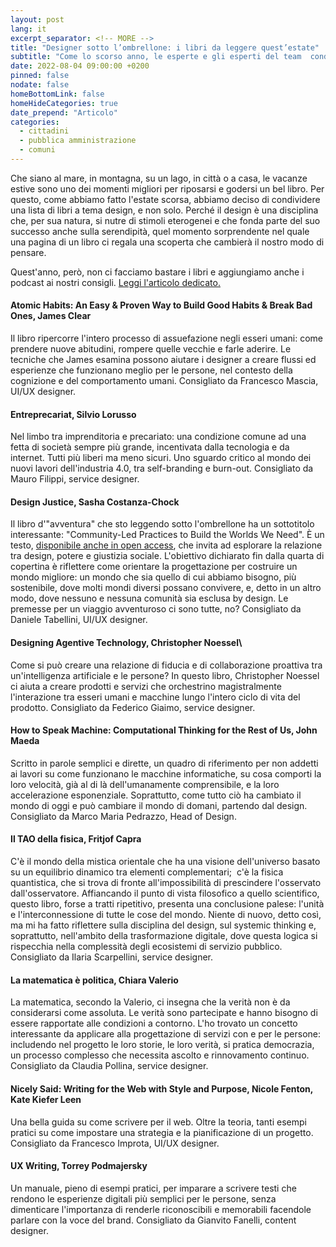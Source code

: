 ```yaml
---
layout: post
lang: it
excerpt_separator: <!-- MORE -->
title: "Designer sotto l’ombrellone: i libri da leggere quest’estate"
subtitle: "Come lo scorso anno, le esperte e gli esperti del team  condividono le loro letture consigliate per le ferie"
date: 2022-08-04 09:00:00 +0200
pinned: false
nodate: false
homeBottomLink: false
homeHideCategories: true
date_prepend: "Articolo"
categories:
  - cittadini
  - pubblica amministrazione
  - comuni
---
```


<!-- MORE -->
Che siano al mare, in montagna, su un lago, in città o a casa, le vacanze estive sono uno dei momenti migliori per riposarsi e godersi un bel libro. Per questo, come abbiamo fatto l'estate scorsa, abbiamo deciso di condividere una lista di libri a tema design, e non solo. Perché il design è una disciplina che, per sua natura, si nutre di stimoli eterogenei e che fonda parte del suo successo anche sulla serendipità, quel momento sorprendente nel quale una pagina di un libro ci regala una scoperta che cambierà il nostro modo di pensare.

Quest'anno, però, non ci facciamo bastare i libri e aggiungiamo anche i podcast ai nostri consigli. [Leggi l'articolo dedicato.](/notizie/designer-sotto-ombrellone-podcast-da-ascoltare-durante-vacanze)

#### Atomic Habits: An Easy & Proven Way to Build Good Habits & Break Bad Ones, James Clear
Il libro ripercorre l'intero processo di assuefazione negli esseri umani: come prendere nuove abitudini, rompere quelle vecchie e farle aderire.
Le tecniche che James esamina possono aiutare i designer a creare flussi ed esperienze che funzionano meglio per le persone, nel contesto della cognizione e del comportamento umani. Consigliato da Francesco Mascia, UI/UX designer.

#### Entreprecariat, Silvio Lorusso
Nel limbo tra imprenditoria e precariato: una condizione comune ad una fetta di società sempre più grande, incentivata dalla tecnologia e da internet. Tutti più liberi ma meno sicuri. Uno sguardo critico al mondo dei nuovi lavori dell'industria 4.0, tra self-branding e burn-out. Consigliato da Mauro Filippi, service designer.

#### Design Justice, Sasha Costanza-Chock
Il libro d'"avventura" che sto leggendo sotto l'ombrellone ha un sottotitolo interessante: "Community-Led Practices to Build the Worlds We Need". È un testo, [disponibile anche in open access](https://design-justice.pubpub.org/), che invita ad esplorare la relazione tra design, potere e giustizia sociale. L'obiettivo dichiarato fin dalla quarta di copertina è riflettere come orientare la progettazione per costruire un mondo migliore: un mondo che sia quello di cui abbiamo bisogno, più sostenibile, dove molti mondi diversi possano convivere, e, detto in un altro modo, dove nessuno e nessuna comunità sia esclusa by design. Le premesse per un viaggio avventuroso ci sono tutte, no? Consigliato da Daniele Tabellini, UI/UX designer.

#### Designing Agentive Technology, Christopher Noessel\
Come si può creare una relazione di fiducia e di collaborazione proattiva tra un'intelligenza artificiale e le persone? In questo libro, Christopher Noessel ci aiuta a creare prodotti e servizi che orchestrino magistralmente l'interazione tra esseri umani e macchine lungo l'intero ciclo di vita del prodotto. Consigliato da Federico Giaimo, service designer.

#### How to Speak Machine: Computational Thinking for the Rest of Us, John Maeda
Scritto in parole semplici e dirette, un quadro di riferimento per non addetti ai lavori su come funzionano le macchine informatiche, su cosa comporti la loro velocità, già al di là dell'umanamente comprensibile, e la loro accelerazione esponenziale. Soprattutto, come tutto ciò ha cambiato il mondo di oggi e può cambiare il mondo di domani, partendo dal design. Consigliato da Marco Maria Pedrazzo, Head of Design.

#### Il TAO della fisica, Fritjof Capra
C'è il mondo della mistica orientale che ha una visione dell'universo basato su un equilibrio dinamico tra elementi complementari;  c'è la fisica quantistica, che si trova di fronte all'impossibilità di prescindere l'osservato dall'osservatore. Affiancando il punto di vista filosofico a quello scientifico, questo libro, forse a tratti ripetitivo, presenta una conclusione palese: l'unità e l'interconnessione di tutte le cose del mondo. Niente di nuovo, detto così, ma mi ha fatto riflettere sulla disciplina del design, sul systemic thinking e, soprattutto, nell'ambito della trasformazione digitale, dove questa logica si rispecchia nella complessità degli ecosistemi di servizio pubblico. Consigliato da Ilaria Scarpellini, service designer.

#### La matematica è politica, Chiara Valerio
La matematica, secondo la Valerio, ci insegna che la verità non è da considerarsi come assoluta. Le verità sono partecipate e hanno bisogno di essere rapportate alle condizioni a contorno. L'ho trovato un concetto interessante da applicare alla progettazione di servizi con e per le persone: includendo nel progetto le loro storie, le loro verità, si pratica democrazia, un processo complesso che necessita ascolto e rinnovamento continuo. Consigliato da Claudia Pollina, service designer.

#### Nicely Said: Writing for the Web with Style and Purpose, Nicole Fenton, Kate Kiefer Leen
Una bella guida su come scrivere per il web. Oltre la teoria, tanti esempi pratici su come impostare una strategia e la pianificazione di un progetto. Consigliato da Francesco Improta, UI/UX designer.

#### UX Writing, Torrey Podmajersky
Un manuale, pieno di esempi pratici, per imparare a scrivere testi che rendono le esperienze digitali più semplici per le persone, senza dimenticare l'importanza di renderle riconoscibili e memorabili facendole parlare con la voce del brand. Consigliato da Gianvito Fanelli, content designer.